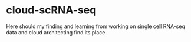 # cloud-scRNA-seq
Here should my finding and learning from working on single cell RNA-seq data and cloud architecting find its place.
